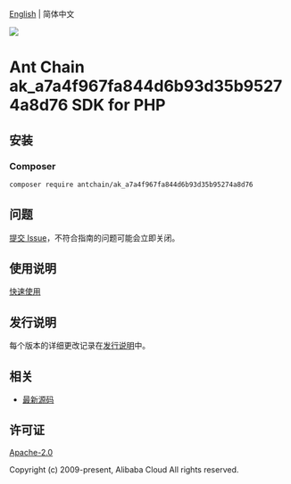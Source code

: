 [English](README.md) | 简体中文

![](https://aliyunsdk-pages.alicdn.com/icons/AlibabaCloud.svg)

# Ant Chain ak_a7a4f967fa844d6b93d35b95274a8d76 SDK for PHP

## 安装

### Composer

```bash
composer require antchain/ak_a7a4f967fa844d6b93d35b95274a8d76
```

## 问题

[提交 Issue](https://github.com/alipay/antchain-openapi-prod-sdk/issues/new)，不符合指南的问题可能会立即关闭。

## 使用说明

[快速使用](https://github.com/alipay/antchain-openapi-prod-sdk)

## 发行说明

每个版本的详细更改记录在[发行说明](./ChangeLog.txt)中。

## 相关

* [最新源码](https://github.com/antchain-openapi-sdk-php)

## 许可证

[Apache-2.0](http://www.apache.org/licenses/LICENSE-2.0)

Copyright (c) 2009-present, Alibaba Cloud All rights reserved.

